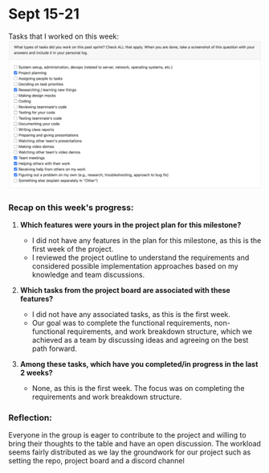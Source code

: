 # Sept 15-21

Tasks that I worked on this week:
![Tasks_I_Did](Tasks%20Sept15-21.png)


### Recap on this week's progress:
1. **Which features were yours in the project plan for this milestone?**  
   - I did not have any features in the plan for this milestone, as this is the first week of the project.  
   - I reviewed the project outline to understand the requirements and considered possible implementation approaches based on my knowledge and team discussions.  

2. **Which tasks from the project board are associated with these features?**  
   - I did not have any associated tasks, as this is the first week. 
   - Our goal was to complete the functional requirements, non-functional requirements, and work breakdown structure, which we achieved as a team by discussing ideas and agreeing on the best path forward.  

3. **Among these tasks, which have you completed/in progress in the last 2 weeks?**  
   - None, as this is the first week. The focus was on completing the requirements and work breakdown structure.  


### Reflection:  
Everyone in the group is eager to contribute to the project and willing to bring their thoughts to the table and have an open discussion. The workload seems fairly distributed as we lay the groundwork for our project such as setting the repo, project board and a discord channel
